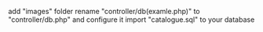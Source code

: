 add "images" folder
rename "controller/db(examle.php)" to "controller/db.php" and configure it
import "catalogue.sql" to your database 
